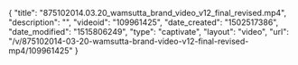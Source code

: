 {
    "title": "875102014.03.20_wamsutta_brand_video_v12_final_revised.mp4",
    "description": "",
    "videoid": "109961425",
    "date_created": "1502517386",
    "date_modified": "1515806249",
    "type": "captivate",
    "layout": "video",
    "url": "\/v\/875102014-03-20-wamsutta-brand-video-v12-final-revised-mp4\/109961425"
}